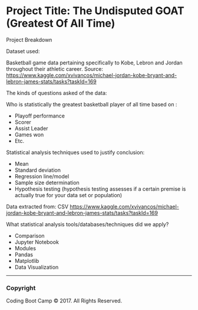 # Project Title: The Undisputed GOAT (Greatest Of All Time)

Project Breakdown

Dataset used:

Basketball game data pertaining specifically to Kobe, Lebron and Jordan throughout their athletic career.
Source: https://www.kaggle.com/xvivancos/michael-jordan-kobe-bryant-and-lebron-james-stats/tasks?taskId=169

The kinds of questions asked of the data:

Who is statistically the greatest basketball player of all time based on :
* Playoff performance
* Scorer
* Assist Leader
* Games won
* Etc.

Statistical analysis techniques used to justify conclusion:

* Mean
* Standard deviation
* Regression line/model
* Sample size determination
* Hypothesis testing (hypothesis testing assesses if a certain premise is actually true for your data set or population)

Data extracted from:
CSV
https://www.kaggle.com/xvivancos/michael-jordan-kobe-bryant-and-lebron-james-stats/tasks?taskId=169

What statistical analysis tools/databases/techniques did we apply?

* Comparison
* Jupyter Notebook
* Modules
* Pandas
* Matplotlib
* Data Visualization


- - -

### Copyright

Coding Boot Camp © 2017. All Rights Reserved.
